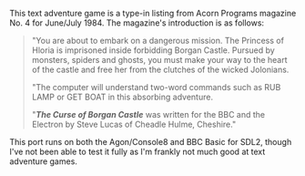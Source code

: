This text adventure game is a type-in listing from Acorn Programs magazine No. 4 for June/July 1984. The magazine's introduction is as follows:

> "You are about to embark on a dangerous mission. The Princess of Hloria is imprisoned inside forbidding Borgan Castle. Pursued by monsters, spiders and ghosts, you must make your way to the heart of the castle and free her from the clutches of the wicked Jolonians.
>
> "The computer will understand two-word commands such as RUB LAMP or GET BOAT in this absorbing adventure.
>
> "***The Curse of Borgan Castle*** was written for the BBC and the Electron by Steve Lucas of Cheadle Hulme, Cheshire."

This port runs on both the Agon/Console8 and BBC Basic for SDL2, though I've not been able to test it fully as I'm frankly not much good at text adventure games.